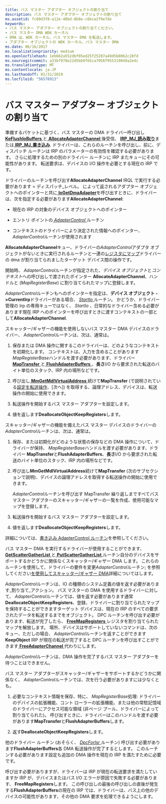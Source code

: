 ```yaml
---
title: バス マスター アダプター オブジェクトの割り当て
description: バス マスター アダプター オブジェクトの割り当て
ms.assetid: fc80d3f8-a12e-40bd-8b0e-c6bca2f9e7de
keywords:
- バス マスター アダプター オブジェクトの割り当てください。
- バス マスター DMA WDK カーネル
- DMA は、WDK カーネル、バス マスター DMA を転送します。
- アダプター オブジェクトの WDK カーネル、バス マスター DMA
ms.date: 06/16/2017
ms.localizationpriority: medium
ms.openlocfilehash: 1eb662a552dbf05ed25f25207a49d5b0062c28fd
ms.sourcegitcommit: a33b7978e22d5bb9f65ca7056f955319049a2e4c
ms.translationtype: MT
ms.contentlocale: ja-JP
ms.lasthandoff: 01/31/2019
ms.locfileid: "56578913"
---
```

# <a name="allocating-the-bus-master-adapter-object"></a>バス マスター アダプター オブジェクトの割り当て





準備するパケットに基づく、バス マスターの DMA ドライバー呼び出し[ **KeFlushIoBuffers** ](https://msdn.microsoft.com/library/windows/hardware/ff552041)と[ **AllocateAdapterChannel** ](https://msdn.microsoft.com/library/windows/hardware/ff540573)後受信、 [ **IRP\_MJ\_読み取り**](https://msdn.microsoft.com/library/windows/hardware/ff550794)または[ **IRP\_MJ\_書き込み**](https://msdn.microsoft.com/library/windows/hardware/ff550819). ドライバーは、これらのルーチンを呼び出し、前に、ディスパッチ ルーチンは IRP のパラメーターの有効性を確認する必要があります。 さらに処理するための別のドライバー ルーチンに IRP またキューにその可能性があります。 転送要求は、デバイスの I/O 操作を必要とする現在の IRP です。

ドライバーのルーチンを呼び出す**AllocateAdapterChannel** IRQL で実行する必要があります = ディスパッチ\_レベル。 によって返されるアダプター オブジェクトへのポインターと共に[ **IoGetDmaAdapter**](https://msdn.microsoft.com/library/windows/hardware/ff549220)を呼び出すときに、ドライバーは、次を指定する必要があります**AllocateAdapterChannel**:

-   現在の IRP の対象のデバイス オブジェクトへのポインター

-   エントリ ポイントの[ *AdapterControl* ](https://msdn.microsoft.com/library/windows/hardware/ff540504)ルーチン

-   コンテキストのドライバーにより決定された情報へのポインター、 *AdapterControl*ルーチンが使用されます

**AllocateAdapterChannel**キュー、ドライバーの*AdapterControl*アダプタ オブジェクトがないときに実行されるルーチンと一連の[レジスタにマップ](map-registers.md)ドライバーの dma が割り当てられましたターゲット デバイス間の操作です。

開始時、 *AdapterControl*ルーチンが指定された、*デバイス オブジェクト*と*コンテキスト*への呼び出しで渡されたポインター **AllocateAdapterChannel**、ハンドルと (*MapRegisterBase*) に割り当てられたマップに登録します。

*AdapterControl*ルーチンもへのポインターを指定は、**デバイス オブジェクト -&gt;CurrentIrp**ドライバーがある場合、 [ *StartIo* ](https://msdn.microsoft.com/library/windows/hardware/ff563858)ルーチン。 かどうか、ドライバー管理の Irp の専用キューではなく、 *StartIo* 、日常的なドライバー含める必要があります現在 IRP へのポインターを呼び出すときに渡すコンテキストの一部として**AllocateAdapterChannel**.

スキャッター/ギャザーの機能を使用しないバス マスター DMA デバイスのドライバー、 *AdapterControl*ルーチンは、次は、通常は。

1.  保存または DMA 操作に関するこのドライバーは、どのようなコンテキストを初期化します。 コンテキストは、入力を含めることがあります*MapRegisterBase*ハンドルを渡す必要があります、ドライバー [ **MapTransfer** ](https://msdn.microsoft.com/library/windows/hardware/ff554402)と[ **FlushAdapterBuffers** ](https://msdn.microsoft.com/library/windows/hardware/ff545917)、**長さ**I/O から要求された転送のバイト単位のスタック、IRP 内の場所などです。

2.  呼び出し[ **MmGetMdlVirtualAddress** ](https://msdn.microsoft.com/library/windows/hardware/ff554539)続けて**MapTransfer** (で説明されている[設定を転送操作](setting-up-a-transfer-operation.md)、[次へ]) を取得する、論理アドレス、デバイスは、転送操作の開始に使用できます。

3.  転送操作を開始するバス マスター アダプターを設定します。

4.  値を返します**DeallocateObjectKeepRegisters**します。

スキャッター/ギャザーの機能を備えたバス マスター デバイスのドライバーの*AdapterControl*ルーチンは、次は、通常は。

1.  保存、または初期化がどのような状態の保存などの DMA 操作について、ドライバーが保持、 *MapRegisterBase*ハンドルを渡す必要があります、ドライバー **MapTransfer**と**FlushAdapterBuffers**、**長さ**I/O から要求された転送のバイト単位のスタック、IRP 内の場所などです。

2.  呼び出し**MmGetMdlVirtualAddress**続けて**MapTransfer** (次のサブセクションで説明)、デバイスの論理アドレスを取得する転送操作の開始に使用できます。

    *AdapterControl*ルーチンを呼び出す MapTransfer 繰り返しまですべてバス マスター アダプターのスキャッター/ギャザーの一覧を作成、使用可能なマップを登録します。

3.  転送操作を開始するバス マスター アダプターを設定します。

4.  値を返します**DeallocateObjectKeepRegisters**します。

詳細については、[書き込み AdapterControl ルーチン](writing-adaptercontrol-routines.md)を参照してください。

バス マスター DMA を実行するドライバーが使用することができます、 [ **GetScatterGatherList** ](https://msdn.microsoft.com/library/windows/hardware/ff546531)と[ **PutScatterGatherList** ](https://msdn.microsoft.com/library/windows/hardware/ff559967)ルーチン自分のデバイスをサポートするかどうかに関係なくスキャッター/ギャザー DMA します。 これらのルーチンを使用して、ドライバーの要件を変更*AdapterControl*ルーチン; を参照してください[を使用してスキャッター/ギャザー DMA](using-scatter-gather-dma.md)詳細についてはします。

*AdapterControl*ルーチンは、IO の種類のシステム定義の値を返す必要があります\_割り当て\_アクション。 バス マスターの DMA を使用するドライバーに対して、 *AdapterControl*ルーチンでは、値を返す必要があります通常**DeallocateObjectKeepRegisters**、登録、ドライバーに割り当てられたマップを保持することができますターゲット デバイスは、現在の IRP のすべての要求されたデータを転送するまでをオブジェクト。 DPC ルーチンを呼び出す必要があります、転送が完了したら、 [ **FreeMapRegisters** ](https://msdn.microsoft.com/library/windows/hardware/ff546513)レジスタを割り当てられたマップを解放します。 場所、デバイスはサポートしていないコマンドは、次のキュー、ただしの場合、 *AdapterControl*ルーチンを返すことができます**KeepObject** IRP が現在の転送が完了すると DPC ルーチンを呼び出すことができます[ **FreeAdapterChannel** ](https://msdn.microsoft.com/library/windows/hardware/ff546507)代わりにします。

*AdapterControl*ルーチンは、DMA 操作を完了するバス マスター アダプターを待つことはできません。

バス マスター アダプターがスキャッター/ギャザーをサポートするかどうかに関係なく、 *AdapterControl*ルーチンでは、次を行う必要がありますには少なくとも。

1.  必要なコンテキスト情報を保存、特に、 *MapRegisterBase*処理: ドライバーのデバイスの拡張機能、コント ローラーの拡張機能、または他の常駐記憶域のドライバーにアクセス可能な領域 (非ページ プール、ドライバーによって割り当てられた)。 呼び出すときに、ドライバーはこのハンドルを渡す必要があります**MapTransfer**と**FlushAdapterBuffers**します。

2.  返す**DeallocateObjectKeepRegisters**します。

他のドライバー ルーチン (おそらく、 [ *DpcForIsr* ](https://msdn.microsoft.com/library/windows/hardware/ff544079)ルーチン) 呼び出す必要があります**FlushAdapterBuffers**各 DMA 転送操作が完了するとします。 このルーチンする必要があります設定も追加の DMA 操作を現在の IRP を満たすために必要です。

呼び出す必要がありますが、ドライバーは IRP が現在の転送要求を満たしていますか IRP が、デバイスまたはバス I/O エラーが原因で失敗する必要があります、 **FreeMapRegisters**します。 この呼び出しの最後の呼び出しの直後が発生する**FlushAdapterBuffers**の現在の IRP では、ドライバーは、バス上の他のデバイスの可能性があります、その他の DMA 要求を処理できるようにします。

 

 




